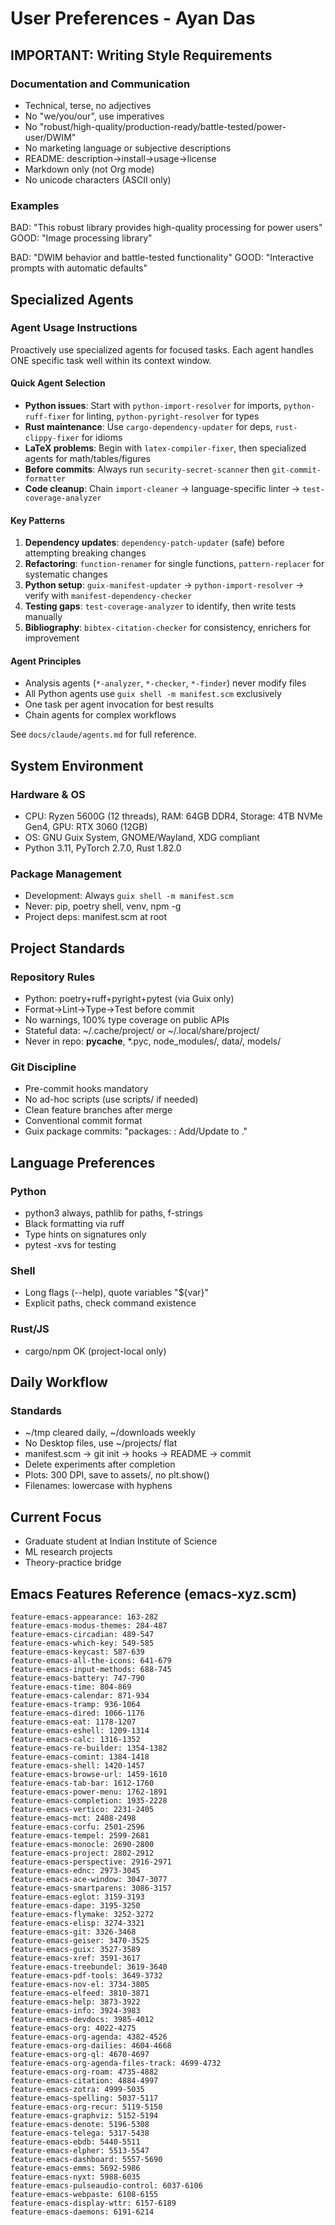 # User Preferences - Ayan Das

## IMPORTANT: Writing Style Requirements

### Documentation and Communication
- Technical, terse, no adjectives
- No "we/you/our", use imperatives
- No "robust/high-quality/production-ready/battle-tested/power-user/DWIM"
- No marketing language or subjective descriptions
- README: description→install→usage→license
- Markdown only (not Org mode)
- No unicode characters (ASCII only)

### Examples
BAD: "This robust library provides high-quality processing for power users"
GOOD: "Image processing library"

BAD: "DWIM behavior and battle-tested functionality"
GOOD: "Interactive prompts with automatic defaults"

## Specialized Agents

### Agent Usage Instructions
Proactively use specialized agents for focused tasks. Each agent handles ONE specific task well within its context window.

#### Quick Agent Selection
- **Python issues**: Start with `python-import-resolver` for imports, `python-ruff-fixer` for linting, `python-pyright-resolver` for types
- **Rust maintenance**: Use `cargo-dependency-updater` for deps, `rust-clippy-fixer` for idioms
- **LaTeX problems**: Begin with `latex-compiler-fixer`, then specialized agents for math/tables/figures
- **Before commits**: Always run `security-secret-scanner` then `git-commit-formatter`
- **Code cleanup**: Chain `import-cleaner` → language-specific linter → `test-coverage-analyzer`

#### Key Patterns
1. **Dependency updates**: `dependency-patch-updater` (safe) before attempting breaking changes
2. **Refactoring**: `function-renamer` for single functions, `pattern-replacer` for systematic changes
3. **Python setup**: `guix-manifest-updater` → `python-import-resolver` → verify with `manifest-dependency-checker`
4. **Testing gaps**: `test-coverage-analyzer` to identify, then write tests manually
5. **Bibliography**: `bibtex-citation-checker` for consistency, enrichers for improvement

#### Agent Principles
- Analysis agents (`*-analyzer`, `*-checker`, `*-finder`) never modify files
- All Python agents use `guix shell -m manifest.scm` exclusively
- One task per agent invocation for best results
- Chain agents for complex workflows

See `docs/claude/agents.md` for full reference.

## System Environment

### Hardware & OS
- CPU: Ryzen 5600G (12 threads), RAM: 64GB DDR4, Storage: 4TB NVMe Gen4, GPU: RTX 3060 (12GB)
- OS: GNU Guix System, GNOME/Wayland, XDG compliant
- Python 3.11, PyTorch 2.7.0, Rust 1.82.0

### Package Management
- Development: Always `guix shell -m manifest.scm`
- Never: pip, poetry shell, venv, npm -g
- Project deps: manifest.scm at root

## Project Standards

### Repository Rules
- Python: poetry+ruff+pyright+pytest (via Guix only)
- Format→Lint→Type→Test before commit
- No warnings, 100% type coverage on public APIs
- Stateful data: ~/.cache/project/ or ~/.local/share/project/
- Never in repo: __pycache__, *.pyc, node_modules/, data/, models/

### Git Discipline
- Pre-commit hooks mandatory
- No ad-hoc scripts (use scripts/ if needed)
- Clean feature branches after merge
- Conventional commit format
- Guix package commits: "packages: <package-name>: Add/Update to <version>."

## Language Preferences

### Python
- python3 always, pathlib for paths, f-strings
- Black formatting via ruff
- Type hints on signatures only
- pytest -xvs for testing

### Shell
- Long flags (--help), quote variables "${var}"
- Explicit paths, check command existence

### Rust/JS
- cargo/npm OK (project-local only)

## Daily Workflow

### Standards
- ~/tmp cleared daily, ~/downloads weekly
- No Desktop files, use ~/projects/ flat
- manifest.scm → git init → hooks → README → commit
- Delete experiments after completion
- Plots: 300 DPI, save to assets/, no plt.show()
- Filenames: lowercase with hyphens

## Current Focus
- Graduate student at Indian Institute of Science
- ML research projects
- Theory-practice bridge

## Emacs Features Reference (emacs-xyz.scm)

```
feature-emacs-appearance: 163-282
feature-emacs-modus-themes: 284-487
feature-emacs-circadian: 489-547
feature-emacs-which-key: 549-585
feature-emacs-keycast: 587-639
feature-emacs-all-the-icons: 641-679
feature-emacs-input-methods: 688-745
feature-emacs-battery: 747-790
feature-emacs-time: 804-869
feature-emacs-calendar: 871-934
feature-emacs-tramp: 936-1064
feature-emacs-dired: 1066-1176
feature-emacs-eat: 1178-1207
feature-emacs-eshell: 1209-1314
feature-emacs-calc: 1316-1352
feature-emacs-re-builder: 1354-1382
feature-emacs-comint: 1384-1418
feature-emacs-shell: 1420-1457
feature-emacs-browse-url: 1459-1610
feature-emacs-tab-bar: 1612-1760
feature-emacs-power-menu: 1762-1891
feature-emacs-completion: 1935-2228
feature-emacs-vertico: 2231-2405
feature-emacs-mct: 2408-2498
feature-emacs-corfu: 2501-2596
feature-emacs-tempel: 2599-2681
feature-emacs-monocle: 2690-2800
feature-emacs-project: 2802-2912
feature-emacs-perspective: 2916-2971
feature-emacs-ednc: 2973-3045
feature-emacs-ace-window: 3047-3077
feature-emacs-smartparens: 3086-3157
feature-emacs-eglot: 3159-3193
feature-emacs-dape: 3195-3250
feature-emacs-flymake: 3252-3272
feature-emacs-elisp: 3274-3321
feature-emacs-git: 3326-3468
feature-emacs-geiser: 3470-3525
feature-emacs-guix: 3527-3589
feature-emacs-xref: 3591-3617
feature-emacs-treebundel: 3619-3640
feature-emacs-pdf-tools: 3649-3732
feature-emacs-nov-el: 3734-3805
feature-emacs-elfeed: 3810-3871
feature-emacs-help: 3873-3922
feature-emacs-info: 3924-3983
feature-emacs-devdocs: 3985-4012
feature-emacs-org: 4022-4275
feature-emacs-org-agenda: 4382-4526
feature-emacs-org-dailies: 4604-4668
feature-emacs-org-ql: 4670-4697
feature-emacs-org-agenda-files-track: 4699-4732
feature-emacs-org-roam: 4735-4882
feature-emacs-citation: 4884-4997
feature-emacs-zotra: 4999-5035
feature-emacs-spelling: 5037-5117
feature-emacs-org-recur: 5119-5150
feature-emacs-graphviz: 5152-5194
feature-emacs-denote: 5196-5308
feature-emacs-telega: 5317-5438
feature-emacs-ebdb: 5440-5511
feature-emacs-elpher: 5513-5547
feature-emacs-dashboard: 5557-5690
feature-emacs-emms: 5692-5986
feature-emacs-nyxt: 5988-6035
feature-emacs-pulseaudio-control: 6037-6106
feature-emacs-webpaste: 6108-6155
feature-emacs-display-wttr: 6157-6189
feature-emacs-daemons: 6191-6214
```